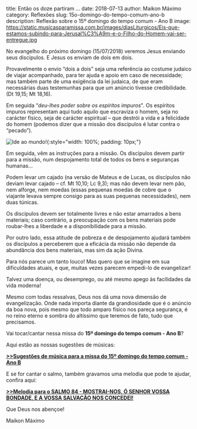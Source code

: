 title: Então os doze partiram ...
date: 2018-07-13
author: Maikon Máximo
category: Reflexões
slug: 15o-domingo-do-tempo-comum-ano-b
description: Reflexão sobre o 15º domingo do tempo comum - Ano B
image: https://static.musicasparamissa.com.br/images/diasLiturgicos/Eis-que-estamos-subindo-para-Jerusal%C3%A9m-e-o-Filho-do-Homem-vai-ser-entregue.jpg

No evangelho do próximo domingo (15/07/2018) veremos Jesus enviando seus discípulos. E Jesus os enviam de dois em dois.

Provavelmente o envio “dois a dois” seja uma referência ao costume judaico de viajar acompanhado, para ter ajuda e apoio em caso de necessidade; mas também parte de uma exigência da lei judaica, de que eram necessárias duas testemunhas para que um anúncio tivesse credibilidade. (Dt 19,15; Mt 18,16).

Em seguida “_deu-lhes poder sobre os espíritos impuros_".
Os espíritos impuros representam aqui tudo aquilo que escraviza o homem, seja no carácter físico, seja de carácter espiritual – que destrói a vida e a felicidade do homem (podemos dizer que a missão dos discípulos é lutar contra o “pecado”).

![Ide ao mundo!](https://static.musicasparamissa.com.br/images/diasLiturgicos/Eis-que-estamos-subindo-para-Jerusal%C3%A9m-e-o-Filho-do-Homem-vai-ser-entregue.jpg){:style="width: 100%; padding: 10px;"}

Em seguida, vêm as instruções para a missão.
Os discípulos devem partir para a missão,
num despojamento total de todos os bens e seguranças humanas…

Podem levar um cajado (na versão de Mateus e de Lucas, os discípulos não deviam levar cajado – cf. Mt 10,10; Lc 9,3); mas não devem levar nem pão, nem alforge, nem moedas (essas pequenas moedas de cobre que o viajante levava sempre consigo para as suas pequenas necessidades), nem duas túnicas.

Os discípulos devem ser totalmente livres e não estar amarrados a bens materiais;
caso contrário, a preocupação com os bens materiais pode roubar-lhes a liberdade e a disponibilidade para a missão.

Por outro lado, essa atitude de pobreza e de despojamento ajudará também os discípulos a perceberem que a eficácia da missão não depende da abundância dos bens materiais, mas sim da ação Divina.

Para nós parece um tanto louco! Mas quero que se imagine em sua dificuldades atuais, e que, muitas vezes parecem empedi-lo de evangelizar!

Talvez uma doença, ou desemprego, ou até mesmo apego às facilidades da vida moderna!

Mesmo com todas ressalvas, Deus nos dá uma nova dimensão de evangelização.
Onde nada importa diante da grandiosidade que é o anúncio da boa nova,
pois mesmo que todo amparo físico nos pareça segurança, é no reino eterno e sombra do altíssimo que teremos de fato, tudo que precisamos.

Vai tocar/cantar nessa missa do **15º domingo do tempo comum - Ano B**?

Aqui estão as nossas sugestões de músicas:

[**>>Sugestões de música para a missa do 15º domingo do tempo comum - Ano B**](https://musicasparamissa.com.br/sugestoes-para/15o-domingo-do-tempo-comum-ano-b/)

E se for cantar o salmo, também gravamos uma melodia que pode te ajudar, confira aqui:

[**>>Melodia para o SALMO 84 - MOSTRAI-NOS, Ó SENHOR VOSSA BONDADE, E A VOSSA SALVAÇÃO NOS CONCEDEI!**](https://musicasparamissa.com.br/musica/salmo-84-mostrai-nos-o-senhor-vossa-bondade-e-a-vossa-salvacao-nos-concedei/)

Que Deus nos abençoe!

Maikon Máximo
